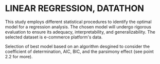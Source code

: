 # LINEAR REGRESSION, DATATHON

This study employs different statistical procedures to identify the optimal model for a regression analysis. The chosen model will undergo rigorous evaluation to ensure its adequacy, interpretability, and generalizability.
The selected dataset is e-commerce platform's data.

Selection of best model based on an algorithm desgined to consider the coefficient of determination, AIC, BIC, and the parsimony effect (see point 2.2 for more).